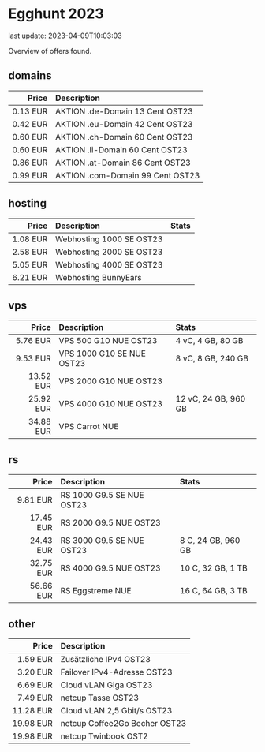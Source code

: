 # Egghunt 2023

last update: 2023-04-09T10:03:03

Overview of offers found.

## domains

Price | Description
--: | :--
0.13 EUR | AKTION .de-Domain 13 Cent OST23
0.42 EUR | AKTION .eu-Domain 42 Cent OST23
0.60 EUR | AKTION .ch-Domain 60 Cent OST23
0.60 EUR | AKTION .li-Domain 60 Cent OST23
0.86 EUR | AKTION .at-Domain 86 Cent OST23
0.99 EUR | AKTION .com-Domain 99 Cent OST23

## hosting

Price | Description | Stats
--: | :-- | :--
1.08 EUR | Webhosting 1000 SE OST23 |
2.58 EUR | Webhosting 2000 SE OST23 |
5.05 EUR | Webhosting 4000 SE OST23 |
6.21 EUR | Webhosting BunnyEars |

## vps

Price | Description | Stats
--: | :-- | :--
5.76 EUR | VPS 500 G10 NUE OST23 | 4 vC, 4 GB, 80 GB
9.53 EUR | VPS 1000 G10 SE NUE OST23 | 8 vC, 8 GB, 240 GB
13.52 EUR | VPS 2000 G10 NUE OST23 |
25.92 EUR | VPS 4000 G10 NUE OST23 | 12 vC, 24 GB, 960 GB
34.88 EUR | VPS Carrot NUE |

## rs

Price | Description | Stats
--: | :-- | :--
9.81 EUR | RS 1000 G9.5 SE NUE OST23 |
17.45 EUR | RS 2000 G9.5 NUE OST23 |
24.43 EUR | RS 3000 G9.5 SE NUE OST23 | 8 C, 24 GB, 960 GB
32.75 EUR | RS 4000 G9.5 NUE OST23 | 10 C, 32 GB, 1 TB
56.66 EUR | RS Eggstreme NUE | 16 C, 64 GB, 3 TB

## other

Price | Description
--: | :--
1.59 EUR | Zusätzliche IPv4 OST23
3.20 EUR | Failover IPv4-Adresse OST23
6.69 EUR | Cloud vLAN Giga OST23
7.49 EUR | netcup Tasse OST23
11.28 EUR | Cloud vLAN 2,5 Gbit/s OST23
19.98 EUR | netcup Coffee2Go Becher OST23
19.98 EUR | netcup Twinbook OST2
